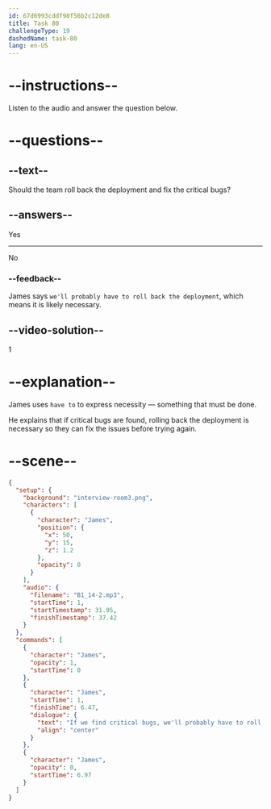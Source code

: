 ```yaml
---
id: 67d6993cddf98f56b2c12de8
title: Task 80
challengeType: 19
dashedName: task-80
lang: en-US
---
```


<!-- (audio) James: If we find critical bugs, we'll probably have to roll back the deployment and fix them before trying again. -->

# --instructions--

Listen to the audio and answer the question below.

# --questions--

## --text--

Should the team roll back the deployment and fix the critical bugs?

## --answers--

Yes

---

No

### --feedback--

James says `we'll probably have to roll back the deployment`, which means it is likely necessary.

## --video-solution--

1

# --explanation--

James uses `have to` to express necessity — something that must be done.

He explains that if critical bugs are found, rolling back the deployment is necessary so they can fix the issues before trying again.

# --scene--

```json
{
  "setup": {
    "background": "interview-room3.png",
    "characters": [
      {
        "character": "James",
        "position": {
          "x": 50,
          "y": 15,
          "z": 1.2
        },
        "opacity": 0
      }
    ],
    "audio": {
      "filename": "B1_14-2.mp3",
      "startTime": 1,
      "startTimestamp": 31.95,
      "finishTimestamp": 37.42
    }
  },
  "commands": [
    {
      "character": "James",
      "opacity": 1,
      "startTime": 0
    },
    {
      "character": "James",
      "startTime": 1,
      "finishTime": 6.47,
      "dialogue": {
        "text": "If we find critical bugs, we'll probably have to roll back the deployment and fix them before trying again.",
        "align": "center"
      }
    },
    {
      "character": "James",
      "opacity": 0,
      "startTime": 6.97
    }
  ]
}
```
